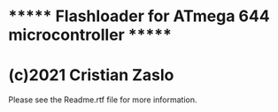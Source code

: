 # ***** Flashloader for ATmega 644 microcontroller *****
# (c)2021 Cristian Zaslo

Please see the Readme.rtf file for more information.

 